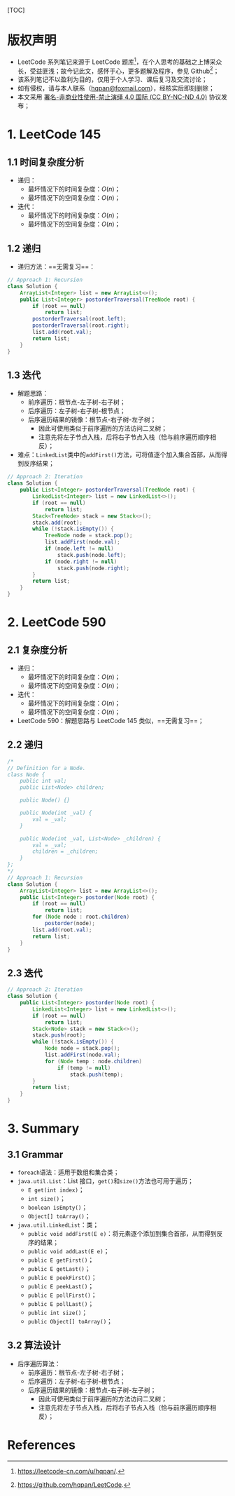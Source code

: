 [TOC]

# 版权声明
- LeetCode 系列笔记来源于 LeetCode 题库[^1]，在个人思考的基础之上博采众长，受益匪浅；故今记此文，感怀于心，更多题解及程序，参见 Github[^2]；
- 该系列笔记不以盈利为目的，仅用于个人学习、课后复习及交流讨论；
- 如有侵权，请与本人联系（hqpan@foxmail.com），经核实后即刻删除；
- 本文采用 [署名-非商业性使用-禁止演绎 4.0 国际 (CC BY-NC-ND 4.0)](https://creativecommons.org/licenses/by-nc-nd/4.0/deed.zh) 协议发布；

# 1. LeetCode 145

## 1.1 时间复杂度分析

- 递归：
  - 最坏情况下的时间复杂度：$O(n)$；
  - 最坏情况下的空间复杂度：$O(n)$；
- 迭代：
  - 最坏情况下的时间复杂度：$O(n)$；
  - 最坏情况下的空间复杂度：$O(n)$；

## 1.2 递归
- 递归方法：==无需复习==：

```java
// Approach 1: Recursion
class Solution {
    ArrayList<Integer> list = new ArrayList<>();
    public List<Integer> postorderTraversal(TreeNode root) {
        if (root == null)
            return list;
        postorderTraversal(root.left);
        postorderTraversal(root.right);
        list.add(root.val);
        return list;
    }
}
```

## 1.3 迭代
- 解题思路：
  - 前序遍历：根节点-左子树-右子树；
  - 后序遍历：左子树-右子树-根节点；
  - 后序遍历结果的镜像：根节点-右子树-左子树；
    - 因此可使用类似于前序遍历的方法访问二叉树；
    - 注意先将左子节点入栈，后将右子节点入栈（恰与前序遍历顺序相反）；
- 难点：`LinkedList`类中的`addFirst()`方法，可将值逐个加入集合首部，从而得到反序结果；

```java
// Approach 2: Iteration
class Solution {
    public List<Integer> postorderTraversal(TreeNode root) {
        LinkedList<Integer> list = new LinkedList<>();
        if (root == null)
            return list;
        Stack<TreeNode> stack = new Stack<>();
        stack.add(root);
        while (!stack.isEmpty()) {
            TreeNode node = stack.pop();
            list.addFirst(node.val);
            if (node.left != null)
                stack.push(node.left);
            if (node.right != null)
                stack.push(node.right);
        }
        return list;
    }
}
```

# 2. LeetCode 590

## 2.1 复杂度分析

- 递归：
  - 最坏情况下的时间复杂度：$O(n)$；
  - 最坏情况下的空间复杂度：$O(n)$；
- 迭代：
  - 最坏情况下的时间复杂度：$O(n)$；
  - 最坏情况下的空间复杂度：$O(n)$；
- LeetCode 590：解题思路与 LeetCode 145 类似，==无需复习==；

## 2.2 递归

```java
/*
// Definition for a Node.
class Node {
    public int val;
    public List<Node> children;

    public Node() {}

    public Node(int _val) {
        val = _val;
    }

    public Node(int _val, List<Node> _children) {
        val = _val;
        children = _children;
    }
};
*/
// Approach 1: Recursion
class Solution {
    ArrayList<Integer> list = new ArrayList<>();
    public List<Integer> postorder(Node root) {
        if (root == null)
            return list;
        for (Node node : root.children)
            postorder(node);
        list.add(root.val);
        return list;
    }
}
```

## 2.3 迭代

```java
// Approach 2: Iteration
class Solution {
    public List<Integer> postorder(Node root) {
        LinkedList<Integer> list = new LinkedList<>();
        if (root == null)
            return list;
        Stack<Node> stack = new Stack<>();
        stack.push(root);
        while (!stack.isEmpty()) {
            Node node = stack.pop();
            list.addFirst(node.val);
            for (Node temp : node.children)
                if (temp != null)
                    stack.push(temp);
        }
        return list;
    }
}
```

# 3. Summary

## 3.1 Grammar

- `foreach`语法：适用于数组和集合类；
- `java.util.List`：List 接口，`get()`和`size()`方法也可用于遍历；
  - `E get(int index)`；
  - `int size()`；
  - `boolean isEmpty()`；
  - `Object[] toArray()`；
- `java.util.LinkedList`：类；
  - `public void addFirst(E e)`：将元素逐个添加到集合首部，从而得到反序的结果；
  - `public void addLast(E e)`；
  - `public E getFirst()`；
  - `public E getLast()`；
  - `public E peekFirst()`；
  - `public E peekLast()`；
  - `public E pollFirst()`；
  - `public E pollLast()`；
  - `public int size()`；
  - `public Object[] toArray()`；

## 3.2 算法设计

- 后序遍历算法：
  - 前序遍历：根节点-左子树-右子树；
  - 后序遍历：左子树-右子树-根节点；
  - 后序遍历结果的镜像：根节点-右子树-左子树；
    - 因此可使用类似于前序遍历的方法访问二叉树；
    - 注意先将左子节点入栈，后将右子节点入栈（恰与前序遍历顺序相反）；

# References

[^1]: https://leetcode-cn.com/u/hqpan/.
[^2]: https://github.com/hqpan/LeetCode.